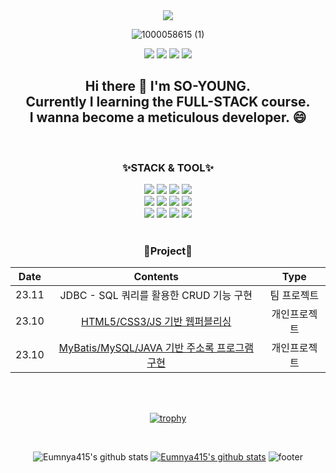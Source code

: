 <div align="center">

<img src="https://capsule-render.vercel.app/api?type=Waving&color=random&height=220&section=header&text=SO-YOUNG!&fontSize=80" />

![1000058615 (1)](https://github.com/Eumnya415/Eumnya415/assets/145963611/39cc1275-3b88-4f40-926c-b6dfd725885d)

<a href="https://blog.naver.com/2124524" target="_blank"><img src="https://img.shields.io/badge/blog-03C75A?style=flat-square&logo=naver&logoColor=white"/></a>
<a href="https://www.instagram.com/s_y_415" target="_blank"><img src="https://img.shields.io/badge/Instagram-E4405F?style=square&logo=instagram&logoColor=white"/></a>
<a href="http://qr.kakao.com/talk/Izpi45cWlcbi1w63opmw6zqgY9c-" target="_blank"><img src="https://img.shields.io/badge/Kakao-FFCD00?style=square&logo=kakaotalk&logoColor=white"/></a>
<a href="https://velog.io/@eumnya415" target="_blank"><img src="https://img.shields.io/badge/velog-20C997?style=square&logo=velog&logoColor=white"/></a>

<h2>Hi there 👋 I'm SO-YOUNG. <br> Currently I learning the FULL-STACK course. <br> I wanna become a meticulous developer. 😄</h2>
<br>
<h3>✨STACK & TOOL✨</h3>
<img src="https://img.shields.io/badge/JAVA-C01818?style=flat-square&logo=coffeescript&logoColor=white"/>
<img src="https://img.shields.io/badge/MySQL-4479A1?style=flat-square&logo=mysql&logoColor=white"/>
<img src="https://img.shields.io/badge/MariaDB-003545?style=flat-square&logo=mariadb&logoColor=white"/>
<img src="https://img.shields.io/badge/IntelliJ-000000?style=flat-square&logo=intellijidea&logoColor=white"/>
<br>
<img src="https://img.shields.io/badge/GitHub-181717?style=flat-square&logo=github&logoColor=white"/>
<img src="https://img.shields.io/badge/GitBash-F05032?style=flat-square&logo=git&logoColor=white"/>
<img src="https://img.shields.io/badge/VSCode-2F80ED?style=flat-square&logo=&logoColor=white"/>
<img src="https://img.shields.io/badge/eclipse-2C2255?style=flat-square&logo=eclipseide&logoColor=white"/>
<br>
<img src="https://img.shields.io/badge/HTML5-E34F26?style=flat-square&logo=html5&logoColor=white"/>
<img src="https://img.shields.io/badge/CSS3-1572B6?style=flat-square&logo=css3&logoColor=white"/>
<img src="https://img.shields.io/badge/JavaScript-F7DF1E?style=flat-square&logo=javascript&logoColor=white"/>
<img src="https://img.shields.io/badge/Notion-000000?style=flat-square&logo=Notion&logoColor=white">
<br>
<br>

<H3>🌱Project🌱</H3>

<!-- | 23.10 | Dear-My-wwnoov | 개인 프로젝트 | -->

| Date | Contents | Type |
|:---:|:---:|:---:|
| 23.11 | JDBC - SQL 쿼리를 활용한 CRUD 기능 구현  | 팀 프로젝트 |
| 23.10 | [HTML5/CSS3/JS 기반 웹퍼블리싱](https://github.com/Eumnya415/PRJ_01_WEB_Publishing/tree/main#readme) | 개인프로젝트 |
| 23.10 | [MyBatis/MySQL/JAVA 기반 주소록 프로그램 구현](https://github.com/Eumnya415/PRJ_02_DB#readme) | 개인프로젝트 |

<!-- https://github.com/Eumnya415/PRJ_01_WEB_Publishing/blob/7c54da46fe90cab73ed1ba7a445f61ae1ddece62/README.md -->
<br>
<br>
<p><a href="https://github.com/Eumnya415/github-profile-trophy"><img src="https://github-profile-trophy.vercel.app/?username=Eumnya415" alt="trophy"></a></p>
<br>

<!--
**Eumnya415/Eumnya415** is a ✨ _special_ ✨ repository because its `README.md` (this file) appears on your GitHub profile.

Here are some ideas to get you started:

- 🔭 I’m currently working on ...
- 🌱 I’m currently learning ...
- 👯 I’m looking to collaborate on ...
- 🤔 I’m looking for help with ...
- 💬 Ask me about ...
- 📫 How to reach me: ...
- 😄 Pronouns: ...
- ⚡ Fun fact: ...
-->

<p><img src="https://github-readme-stats.vercel.app/api?username=Eumnya415&amp;show_icons=true" alt="Eumnya415&#39;s github stats">
<a href="https://github.com/Eumnya415"><img src="https://github-readme-stats.vercel.app/api/top-langs/?username=Eumnya415&amp;show_icons=true&amp;hide_border=true&amp;title_color=004386&amp;icon_color=004386&amp;layout=compact" alt="Eumnya415&#39;s github stats"></a>
<img src="https://capsule-render.vercel.app/api?type=waving&amp;color=auto&amp;height=100&amp;section=footer" alt="footer"></p>
</div>
